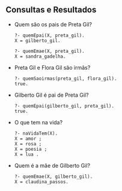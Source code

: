 ## Consultas e Resultados


- Quem são os pais de Preta Gil?

    ```
    ?- quemEpai(X, preta_gil).
    X = gilberto_gil.

    ?- quemEmae(X, preta_gil).
    X = sandra_gadelha.
    ```

- Preta Gil e Flora Gil são irmãs?
    ```
    ?- quemSaoirmas(preta_gil, flora_gil).
    true.
    ```

- Gilberto Gil é pai de Preta Gil?

    ```
    ?- quemEpai(gilberto_gil, preta_gil).
    true.
    ```
    
 - O que tem na vida?

    ```
    ?- naVidaTem(X). 
    X = amor ;
    X = rosa ;
    X = poesia ;
    X = lua . 
    ```
    

- Quem é a mãe de Gilberto Gil?

    ```
    ?- quemEmae(X, gilberto_gil). 
    X = claudina_passos.
    ```
    
